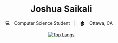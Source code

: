 <div align="center">
    
# Joshua Saikali

  💻 Computer Science Student | 🏠 Ottawa, CA 

</div>
<div align="center">

[![Top Langs](https://github-readme-stats.vercel.app/api/top-langs/?username=joshuasaikali&langs_count=5&hide=css,php,html)](https://github.com/anuraghazra/github-readme-stats)
</div>
